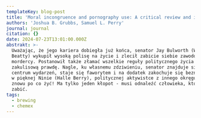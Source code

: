 ```yaml
---
templateKey: blog-post
title: 'Moral incongruence and pornography use: A critical review and integration.'
authors: 'Joshua B. Grubbs, Samuel L. Perry'
journal: journal
citation: {}
date: 2024-07-23T13:01:00.000Z
abstrakt: >-
  Uważając, że jego kariera dobiegła już końca, senator Jay Bulworth (Warren
  Beatty) wykupił wysoką polisę na życie i zlecił zabicie siebie zawodowemu
  mordercy. Postanowił także złamać wszelkie reguły politycznego życia i ujawnić
  zakulisową prawdę. Nagle, ku własnemu zdziwieniu, senator znajduje się w
  centrum wydarzeń, staje się faworytem i na dodatek zakochuje się beznadziejnie
  w pięknej Ninie (Halle Berry), politycznej aktywistce z innego okręgu. Ma
  znowu po co żyć! Ma tylko jeden kłopot - musi odnaleźć człowieka, który ma go
  zabić.
tags:
  - brewing
  - chemex
---
```



